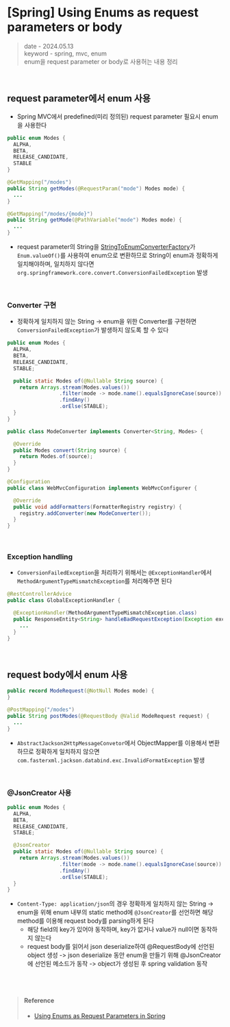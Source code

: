 # [Spring] Using Enums as request parameters or body
> date - 2024.05.13  
> keyword - spring, mvc, enum  
> enum을 request parameter or body로 사용허는 내용 정리  

<br>

## request parameter에서 enum 사용
* Spring MVC에서 predefined(미리 정의된) request parameter 필요시 enum을 사용한다
```java
public enum Modes {
  ALPHA,
  BETA,
  RELEASE_CANDIDATE,
  STABLE
}
```
```java
@GetMapping("/modes")
public String getModes(@RequestParam("mode") Modes mode) {
  ...
}

@GetMapping("/modes/{mode}")
public String getMode(@PathVariable("mode") Modes mode) {
  ...
}
```
* request parameter의 String을 [StringToEnumConverterFactory](https://github.com/spring-projects/spring-framework/blob/main/spring-core/src/main/java/org/springframework/core/convert/support/StringToEnumConverterFactory.java)가 `Enum.valueOf()`를 사용하여 enum으로 변환하므로 String이 enum과 정확하게 일치해야하며, 일치하지 않다면 `org.springframework.core.convert.ConversionFailedException` 발생

<br>

### Converter 구현
* 정확하게 일치하지 않는 String -> enum을 위한 Converter를 구현하면 `ConversionFailedException`가 발생하지 않도록 할 수 있다
```java
public enum Modes {
  ALPHA,
  BETA,
  RELEASE_CANDIDATE,
  STABLE;

  public static Modes of(@Nullable String source) {
    return Arrays.stream(Modes.values())
                 .filter(mode -> mode.name().equalsIgnoreCase(source))
                 .findAny()
                 .orElse(STABLE);
  }
}
```
```java
public class ModeConverter implements Converter<String, Modes> {

  @Override
  public Modes convert(String source) {
    return Modes.of(source);
  }
}
```
```java
@Configuration
public class WebMvcConfiguration implements WebMvcConfigurer {

  @Override
  public void addFormatters(FormatterRegistry registry) {
    registry.addConverter(new ModeConverter());
  }
}
```

<br>

### Exception handling
* `ConversionFailedException`을 처리하기 위해서는 `@ExceptionHandler`에서 `MethodArgumentTypeMismatchException`를 처리해주면 된다
```java
@RestControllerAdvice
public class GlobalExceptionHandler {

  @ExceptionHandler(MethodArgumentTypeMismatchException.class)
  public ResponseEntity<String> handleBadRequestException(Exception exception) {
    ...      
  }
}
```


<br>

## request body에서 enum 사용
```java
public record ModeRequest(@NotNull Modes mode) {
}
```
```java
@PostMapping("/modes")
public String postModes(@RequestBody @Valid ModeRequest request) {
  ...
}
```
* `AbstractJackson2HttpMessageConvetor`에서 ObjectMapper를 이용해서 변환하므로 정확하게 일치하지 않으면 `com.fasterxml.jackson.databind.exc.InvalidFormatException` 발생

<br>

### @JsonCreator 사용
```java
public enum Modes {
  ALPHA,
  BETA,
  RELEASE_CANDIDATE,
  STABLE;

  @JsonCreator
  public static Modes of(@Nullable String source) {
    return Arrays.stream(Modes.values())
                 .filter(mode -> mode.name().equalsIgnoreCase(source))
                 .findAny()
                 .orElse(STABLE);
  }
}
```
* `Content-Type: application/json`의 경우 정확하게 일치하지 않는 String -> enum을 위해 enum 내부의 static method에 `@JsonCreator`를 선언하면 해당 method를 이용해 request body를 parsing하게 된다
  * 해당 field의 key가 있어야 동작하며, key가 없거나 value가 null이면 동작하지 않는다
  * request body를 읽어서 json deserialize하여 @RequestBody에 선언된 object 생성 -> json deserialize 동안 enum을 만들기 위해 @JsonCreator에 선언된 메소드가 동작 -> object가 생성된 후 spring validation 동작


<br><br>

> #### Reference
> * [Using Enums as Request Parameters in Spring](hhttps://www.baeldung.com/spring-enum-request-param)

